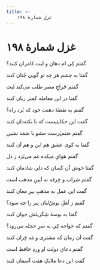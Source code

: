 ```yaml
---
title: >-
    غزل شمارهٔ ۱۹۸
---
```

# غزل شمارهٔ ۱۹۸

<div class="b" id="bn1"><div class="m1"><p>گفتم کِی ام دهان و لبت کامران کنند؟</p></div>
<div class="m2"><p>گفتا به چشم هر چه تو گویی چُنان کنند</p></div></div>
<div class="b" id="bn2"><div class="m1"><p>گفتم خَراجِ مصر طلب می‌کند لبت</p></div>
<div class="m2"><p>گفتا در این معامله کمتر زیان کنند</p></div></div>
<div class="b" id="bn3"><div class="m1"><p>گفتم به نقطهٔ دهنت خود که بُرد راه؟</p></div>
<div class="m2"><p>گفت این حکایتیست که با نکته‌دان کنند</p></div></div>
<div class="b" id="bn4"><div class="m1"><p>گفتم صَنم‌پَرست مشو با صَمَد نشین</p></div>
<div class="m2"><p>گفتا به کویِ عشق هم این و هم آن کنند</p></div></div>
<div class="b" id="bn5"><div class="m1"><p>گفتم هوایِ میکده غم می‌بَرَد ز دل</p></div>
<div class="m2"><p>گفتا خوش آن کَسان که دلی شادمان کنند</p></div></div>
<div class="b" id="bn6"><div class="m1"><p>گفتم شراب و خِرقه نه آیینِ مذهب است</p></div>
<div class="m2"><p>گفت این عمل به مذهبِ پیرِ مغان کنند</p></div></div>
<div class="b" id="bn7"><div class="m1"><p>گفتم ز لَعلِ نوش‌ْلبان پیر را چه سود؟</p></div>
<div class="m2"><p>گفتا به بوسهٔ شِکَرینَش جوان کنند</p></div></div>
<div class="b" id="bn8"><div class="m1"><p>گفتم که خواجه کِی به سرِ حجله می‌رود؟</p></div>
<div class="m2"><p>گفت آن زمان که مشتری و مَه قِران کنند</p></div></div>
<div class="b" id="bn9"><div class="m1"><p>گفتم دعایِ دولت او وِردِ حافظ است</p></div>
<div class="m2"><p>گفت این دعا ملایکِ هفت آسمان کنند</p></div></div>